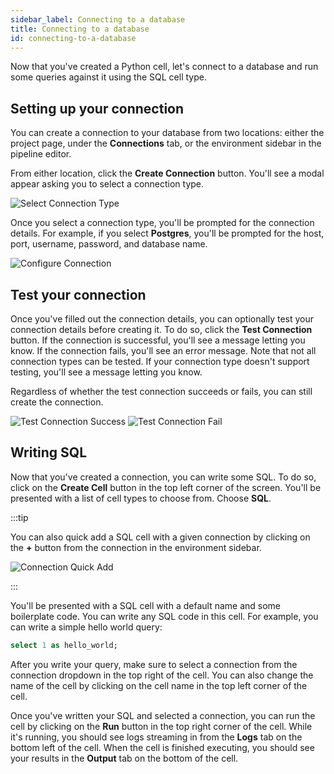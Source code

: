 ```yaml
---
sidebar_label: Connecting to a database
title: Connecting to a database
id: connecting-to-a-database
---
```


Now that you've created a Python cell, let's connect to a database and run some queries against it using the SQL cell type.

## Setting up your connection

You can create a connection to your database from two locations: either the project page, under the **Connections** tab, or the environment sidebar in the pipeline editor.

From either location, click the **Create Connection** button. You'll see a modal appear asking you to select a connection type.

![Select Connection Type](/img/cloud-ide/select-connection-type.png)

Once you select a connection type, you'll be prompted for the connection details. For example, if you select **Postgres**, you'll be prompted for the host, port, username, password, and database name.

![Configure Connection](/img/cloud-ide/configure-connection.png)

## Test your connection

Once you've filled out the connection details, you can optionally test your connection details before creating it. To do so, click the **Test Connection** button. If the connection is successful, you'll see a message letting you know. If the connection fails, you'll see an error message. Note that not all connection types can be tested. If your connection type doesn't support testing, you'll see a message letting you know.

Regardless of whether the test connection succeeds or fails, you can still create the connection.

![Test Connection Success](/img/cloud-ide/test-connection-success.png)
![Test Connection Fail](/img/cloud-ide/test-connection-fail.png)

## Writing SQL

Now that you've created a connection, you can write some SQL. To do so, click on the **Create Cell** button in the top left corner of the screen. You'll be presented with a list of cell types to choose from. Choose **SQL**.

:::tip

You can also quick add a SQL cell with a given connection by clicking on the **+** button from the connection in the environment sidebar.

![Connection Quick Add](/img/cloud-ide/connection-quick-add.png)

:::

You'll be presented with a SQL cell with a default name and some boilerplate code. You can write any SQL code in this cell. For example, you can write a simple hello world query:

```sql
select 1 as hello_world;
```

After you write your query, make sure to select a connection from the connection dropdown in the top right of the cell. You can also change the name of the cell by clicking on the cell name in the top left corner of the cell.

Once you've written your SQL and selected a connection, you can run the cell by clicking on the **Run** button in the top right corner of the cell. While it's running, you should see logs streaming in from the **Logs** tab on the bottom left of the cell. When the cell is finished executing, you should see your results in the **Output** tab on the bottom of the cell.
